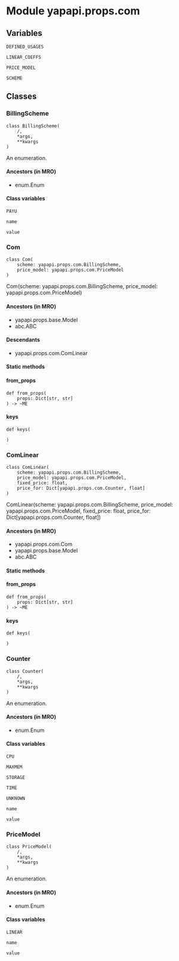 Module yapapi.props.com
=======================

Variables
---------

```python3
DEFINED_USAGES
```

```python3
LINEAR_COEFFS
```

```python3
PRICE_MODEL
```

```python3
SCHEME
```

Classes
-------

### BillingScheme

```python3
class BillingScheme(
    /,
    *args,
    **kwargs
)
```

An enumeration.

#### Ancestors (in MRO)

* enum.Enum

#### Class variables

```python3
PAYU
```

```python3
name
```

```python3
value
```

### Com

```python3
class Com(
    scheme: yapapi.props.com.BillingScheme,
    price_model: yapapi.props.com.PriceModel
)
```

Com(scheme: yapapi.props.com.BillingScheme, price_model: yapapi.props.com.PriceModel)

#### Ancestors (in MRO)

* yapapi.props.base.Model
* abc.ABC

#### Descendants

* yapapi.props.com.ComLinear

#### Static methods

    
#### from_props

```python3
def from_props(
    props: Dict[str, str]
) -> ~ME
```

    
#### keys

```python3
def keys(
    
)
```

### ComLinear

```python3
class ComLinear(
    scheme: yapapi.props.com.BillingScheme,
    price_model: yapapi.props.com.PriceModel,
    fixed_price: float,
    price_for: Dict[yapapi.props.com.Counter, float]
)
```

ComLinear(scheme: yapapi.props.com.BillingScheme, price_model: yapapi.props.com.PriceModel, fixed_price: float, price_for: Dict[yapapi.props.com.Counter, float])

#### Ancestors (in MRO)

* yapapi.props.com.Com
* yapapi.props.base.Model
* abc.ABC

#### Static methods

    
#### from_props

```python3
def from_props(
    props: Dict[str, str]
) -> ~ME
```

    
#### keys

```python3
def keys(
    
)
```

### Counter

```python3
class Counter(
    /,
    *args,
    **kwargs
)
```

An enumeration.

#### Ancestors (in MRO)

* enum.Enum

#### Class variables

```python3
CPU
```

```python3
MAXMEM
```

```python3
STORAGE
```

```python3
TIME
```

```python3
UNKNOWN
```

```python3
name
```

```python3
value
```

### PriceModel

```python3
class PriceModel(
    /,
    *args,
    **kwargs
)
```

An enumeration.

#### Ancestors (in MRO)

* enum.Enum

#### Class variables

```python3
LINEAR
```

```python3
name
```

```python3
value
```